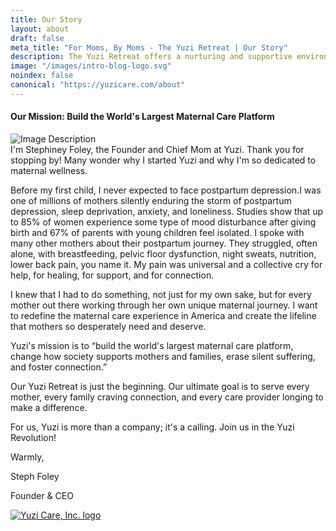 ```yaml
---
title: Our Story
layout: about
draft: false
meta_title: "For Moms, By Moms - The Yuzi Retreat | Our Story"
description: The Yuzi Retreat offers a nurturing and supportive environment where mothers can recover, rejuvenate, and connect with their babies and each other. Read Our Story.
image: "/images/intro-blog-logo.svg"
noindex: false
canonical: "https://yuzicare.com/about"
---
```

<h4 className="text-center">Our Mission: Build the World's Largest Maternal Care Platform</h4>
<div>
  <div className="md:grid md:grid-cols-12 md:items-start md:gap-4">
    <div className="md:col-span-5">
      <img className="rounded-xl" src="/images/about/steph-about-family-cropped.webp" alt="Image Description"/>
    </div>
<div className="mt-5 sm:mt-10 md:mt-2 md:col-span-7 justify-items-stretch">
I'm Stephiney Foley, the Founder and Chief Mom at Yuzi. Thank you for stopping by! Many wonder why I started Yuzi and why I'm so dedicated to maternal wellness.

Before my first child, I never expected to face postpartum depression.I was one of millions of mothers silently enduring the storm of postpartum depression, sleep deprivation, anxiety, and loneliness. Studies show that up to 85% of women experience some type of mood disturbance after giving birth and 67% of parents with young children feel isolated. I spoke with many other mothers about their postpartum journey. They struggled, often alone, with breastfeeding, pelvic floor dysfunction, night sweats, nutrition, lower back pain, you name it.  My pain was universal and a collective cry for help, for healing, for support, and for connection.

I knew that I had to do something, not just for my own sake, but for every mother out there working through her own unique maternal journey. I want to redefine the maternal care experience in America and create the lifeline that mothers so desperately need and deserve.

Yuzi's mission is to “build the world's largest maternal care platform, change how society supports mothers and families, erase silent suffering, and foster connection.”

Our Yuzi Retreat is just the beginning. Our ultimate goal is to serve every mother, every family craving connection, and every care provider longing to make a difference.

For us, Yuzi is more than a company; it's a calling. Join us in the Yuzi Revolution!

Warmly,

<p className="my-0 text-xl">Steph Foley</p>
<p className="my-0 italic text-lg">Founder &amp; CEO</p>
<a href="/"><img src="/images/logos/yuzi-full-logo-no-bg.svg" alt="Yuzi Care, Inc. logo" className="mt-1 w-[150px]"/></a>
    </div>
  </div>
</div>
